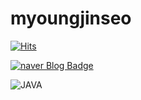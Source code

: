 # myoungjinseo


[![Hits](https://hits.seeyoufarm.com/api/count/incr/badge.svg?url=https%3A%2F%2Fgithub.com%2Fmyoungjinseo&count_bg=%2379C83D&title_bg=%23555555&icon=&icon_color=%23E7E7E7&title=hits&edge_flat=false)](https://hits.seeyoufarm.com)





[![naver Blog Badge](https://img.shields.io/badge/Blog-03C75A.svg?&style=for-the-badge&logo=#NAVER&logoColor=hex"logo&link=https://blog.naver.com/smjsih/)](https://blog.naver.com/smjsih/)




<img alt="JAVA" src ="https://img.shields.io/badge/JAVA-007396.svg?&style=for-the-badge&logo=JAVA&logoColor=white"/>
